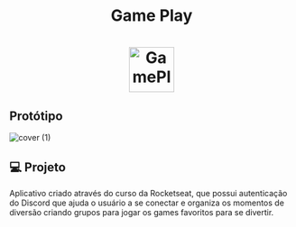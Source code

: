 <h1 align="center">
Game Play
</h1>

<h1 align="center">
  <img alt="GamePlay" height="80" title="logo" src="https://github.com/BeatrizSouzaSantos/Game-Play/assets/80977502/95a3408d-e2a5-47d7-ac35-944667a73efa"

</h1>

## Protótipo

![cover (1)](https://github.com/BeatrizSouzaSantos/Game-Play/assets/80977502/53de6d5d-d017-4017-99c1-f7be364c947c)

## 💻 Projeto
Aplicativo criado através do curso da Rocketseat, que possui autenticação do Discord que ajuda o usuário a se conectar e organiza os momentos de diversão criando grupos para jogar os games favoritos para se divertir.

